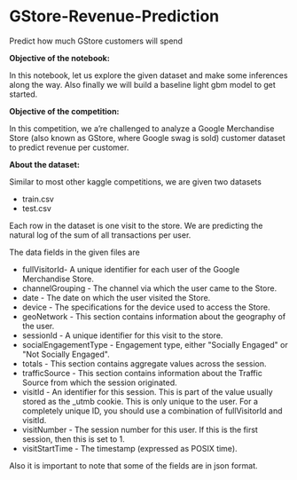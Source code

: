 # GStore-Revenue-Prediction
Predict how much GStore customers will spend

**Objective of the notebook:**

In this notebook, let us explore the given dataset and make some inferences along the way. Also finally we will build a baseline light gbm model to get started. 

**Objective of the competition:**

In this competition, we a’re challenged to analyze a Google Merchandise Store (also known as GStore, where Google swag is sold) customer dataset to predict revenue per customer. 

**About the dataset:**

Similar to most other kaggle competitions, we are given two datasets
* train.csv
* test.csv

Each row in the dataset is one visit to the store. We are predicting the natural log of the sum of all transactions per user. 
    
The data fields in the given files are 
* fullVisitorId- A unique identifier for each user of the Google Merchandise Store.
* channelGrouping - The channel via which the user came to the Store.
* date - The date on which the user visited the Store.
* device - The specifications for the device used to access the Store.
* geoNetwork - This section contains information about the geography of the user.
* sessionId - A unique identifier for this visit to the store.
* socialEngagementType - Engagement type, either "Socially Engaged" or "Not Socially Engaged".
* totals - This section contains aggregate values across the session.
* trafficSource - This section contains information about the Traffic Source from which the session originated.
* visitId - An identifier for this session. This is part of the value usually stored as the _utmb cookie. This is only unique to the user. For a completely unique ID, you should use a combination of fullVisitorId and visitId.
* visitNumber - The session number for this user. If this is the first session, then this is set to 1.
* visitStartTime - The timestamp (expressed as POSIX time).

Also it is important to note that some of the fields are in json format. 
